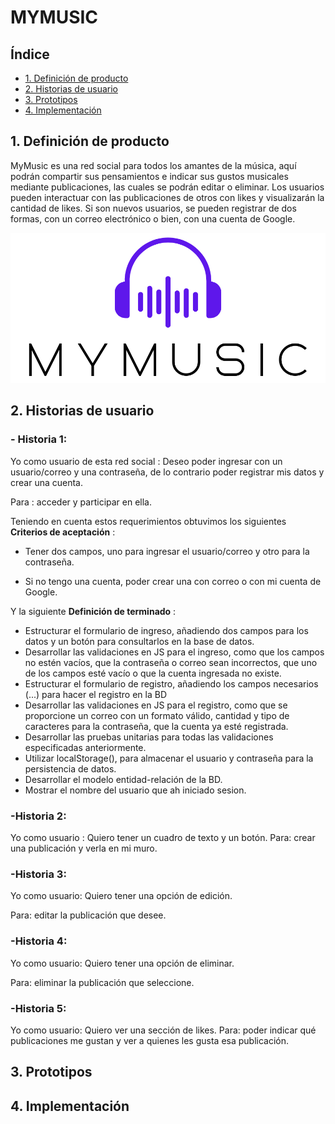 #  MYMUSIC

## Índice

* [1. Definición de producto](#1-Definición-de-producto)
* [2. Historias de usuario ](#2-Historias-de-usuario)
* [3. Prototipos](#3-Prototipos)
* [4. Implementación](#4-Implementación)
## 1. Definición de producto 

MyMusic es una red social para todos los amantes de la música, aquí podrán compartir sus pensamientos e indicar sus gustos musicales mediante publicaciones, las cuales se podrán editar o eliminar. Los usuarios pueden  interactuar con las publicaciones de otros con likes y visualizarán la cantidad de likes. Si son nuevos usuarios, se pueden registrar de dos formas, con un correo electrónico o bien, con una cuenta de Google.

![Alt text](image.png)

## 2. Historias de usuario
  ### - Historia 1:

  Yo como usuario de esta red social :
  Deseo poder ingresar con un usuario/correo y una contraseña, de lo contrario poder registrar mis datos y crear una cuenta. 

  Para : acceder y participar en ella.
 
 Teniendo en cuenta estos requerimientos obtuvimos los siguientes **Criterios de aceptación** :

   * Tener dos campos, uno para ingresar el usuario/correo y otro para la contraseña.

   * Si no tengo una cuenta, poder crear una con correo o con mi cuenta de Google.
 
 Y la siguiente **Definición de terminado** :

* Estructurar el formulario de ingreso, añadiendo dos campos para los datos y un botón para consultarlos en la base de datos.
* Desarrollar las validaciones en JS para el ingreso, como que los campos no estén vacíos, que la contraseña o correo sean incorrectos, que uno de los campos esté vacío o que la cuenta ingresada no existe.
* Estructurar el formulario de registro, añadiendo los campos necesarios (...) para hacer el registro en la BD
* Desarrollar las validaciones en JS para el registro, como que se proporcione un correo con un formato válido, cantidad y tipo de caracteres para la contraseña, que la cuenta ya esté registrada.
* Desarrollar las pruebas unitarias para todas las validaciones especificadas anteriormente. 
* Utilizar localStorage(), para almacenar el usuario y contraseña para la persistencia de datos.
* Desarrollar el modelo entidad-relación de la BD.
* Mostrar el nombre del usuario que ah iniciado sesion.

 ### -Historia 2:

  Yo como usuario :
  Quiero tener un cuadro de texto y un botón.
  Para: crear una publicación y verla en mi muro.

  ### -Historia 3:

  Yo como usuario:
  Quiero tener una opción de edición.

  Para: editar la publicación que desee.

  ### -Historia 4:
  
  Yo como usuario: 
  Quiero tener una opción de eliminar.

  Para: eliminar la publicación que seleccione.


  ### -Historia 5:

  Yo como usuario: 
  Quiero ver una sección de likes.
  Para: poder indicar qué publicaciones me gustan y ver a quienes les gusta esa publicación. 




## 3. Prototipos


## 4. Implementación

